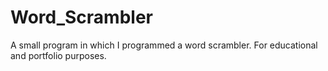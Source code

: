# Word_Scrambler
A small program in which I programmed a word scrambler.
For educational and portfolio purposes.
